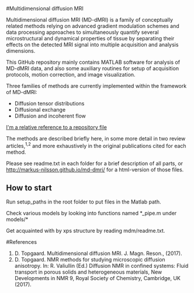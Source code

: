#Multidimensional diffusion MRI 

Multidimensional diffusion MRI (MD-dMRI) is a family of conceptually related methods relying on advanced gradient modulation schemes and data processing approaches to simultaneously quantify several microstructural and dynamical properties of tissue by separating their effects on the detected MRI signal into multiple acquisition and analysis dimensions.

This GitHub repository mainly contains MATLAB software for analysis of MD-dMRI data, and also some auxiliary routines for setup of acquisition protocols, motion correction, and image visualization.

Three families of methods are currently implemented within the framework of MD-dMRI:
* Diffusion tensor distributions
* Diffusional exchange
* Diffusion and incoherent flow

[I'm a relative reference to a repository file](../models) 

The methods are described briefly here, in some more detail in two review articles,<sup>1,2</sup> and more exhaustively in the original publications cited for each method.

Please see readme.txt in each folder for a brief description of all parts,
or http://markus-nilsson.github.io/md-dmri/ for a html-version of those
files.

## How to start

Run setup_paths in the root folder to put files in the Matlab path.

Check various models by looking into functions named \*_pipe.m under models/\*

Get acquainted with by xps structure by reading mdm/readme.txt.

#References


1. D. Topgaard. Multidimensional diffusion MRI. J. Magn. Reson.,  (2017).
2. D. Topgaard. NMR methods for studying microscopic diffusion anisotropy. In: R. Valiullin (Ed.) Diffusion NMR in confined systems: Fluid transport in porous solids and heterogeneous materials, New Developments in NMR 9, Royal Society of Chemistry, Cambridge, UK (2017).

